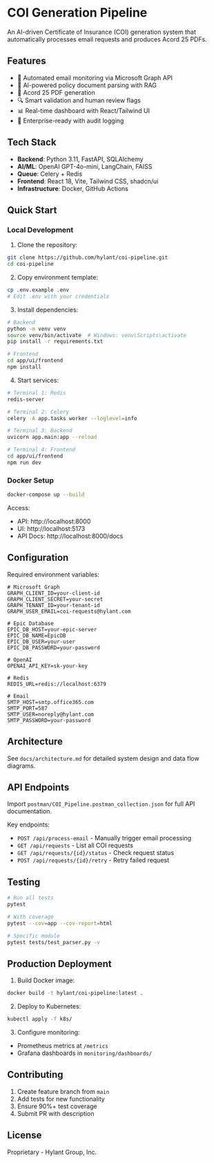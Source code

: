 # COI Generation Pipeline

An AI-driven Certificate of Insurance (COI) generation system that automatically processes email requests and produces Acord 25 PDFs.

## Features

- 🚀 Automated email monitoring via Microsoft Graph API
- 🤖 AI-powered policy document parsing with RAG
- 📄 Acord 25 PDF generation
- 🔍 Smart validation and human review flags
- 📊 Real-time dashboard with React/Tailwind UI
- 🔐 Enterprise-ready with audit logging

## Tech Stack

- **Backend**: Python 3.11, FastAPI, SQLAlchemy
- **AI/ML**: OpenAI GPT-4o-mini, LangChain, FAISS
- **Queue**: Celery + Redis
- **Frontend**: React 18, Vite, Tailwind CSS, shadcn/ui
- **Infrastructure**: Docker, GitHub Actions

## Quick Start

### Local Development

1. Clone the repository:
```bash
git clone https://github.com/hylant/coi-pipeline.git
cd coi-pipeline
```

2. Copy environment template:
```bash
cp .env.example .env
# Edit .env with your credentials
```

3. Install dependencies:
```bash
# Backend
python -m venv venv
source venv/bin/activate  # Windows: venv\Scripts\activate
pip install -r requirements.txt

# Frontend
cd app/ui/frontend
npm install
```

4. Start services:
```bash
# Terminal 1: Redis
redis-server

# Terminal 2: Celery
celery -A app.tasks worker --loglevel=info

# Terminal 3: Backend
uvicorn app.main:app --reload

# Terminal 4: Frontend
cd app/ui/frontend
npm run dev
```

### Docker Setup

```bash
docker-compose up --build
```

Access:
- API: http://localhost:8000
- UI: http://localhost:5173
- API Docs: http://localhost:8000/docs

## Configuration

Required environment variables:

```env
# Microsoft Graph
GRAPH_CLIENT_ID=your-client-id
GRAPH_CLIENT_SECRET=your-secret
GRAPH_TENANT_ID=your-tenant-id
GRAPH_USER_EMAIL=coi-requests@hylant.com

# Epic Database
EPIC_DB_HOST=your-epic-server
EPIC_DB_NAME=EpicDB
EPIC_DB_USER=your-user
EPIC_DB_PASSWORD=your-password

# OpenAI
OPENAI_API_KEY=sk-your-key

# Redis
REDIS_URL=redis://localhost:6379

# Email
SMTP_HOST=smtp.office365.com
SMTP_PORT=587
SMTP_USER=noreply@hylant.com
SMTP_PASSWORD=your-password
```

## Architecture

See `docs/architecture.md` for detailed system design and data flow diagrams.

## API Endpoints

Import `postman/COI_Pipeline.postman_collection.json` for full API documentation.

Key endpoints:
- `POST /api/process-email` - Manually trigger email processing
- `GET /api/requests` - List all COI requests
- `GET /api/requests/{id}/status` - Check request status
- `POST /api/requests/{id}/retry` - Retry failed request

## Testing

```bash
# Run all tests
pytest

# With coverage
pytest --cov=app --cov-report=html

# Specific module
pytest tests/test_parser.py -v
```

## Production Deployment

1. Build Docker image:
```bash
docker build -t hylant/coi-pipeline:latest .
```

2. Deploy to Kubernetes:
```bash
kubectl apply -f k8s/
```

3. Configure monitoring:
- Prometheus metrics at `/metrics`
- Grafana dashboards in `monitoring/dashboards/`

## Contributing

1. Create feature branch from `main`
2. Add tests for new functionality
3. Ensure 90%+ test coverage
4. Submit PR with description

## License

Proprietary - Hylant Group, Inc.
